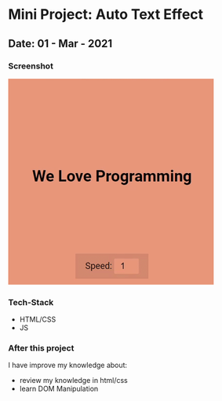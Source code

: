 # Mini Project: Auto Text Effect

## Date: 01 - Mar - 2021

### Screenshot

<img src="./screenshot.gif" alt="screenshot"/>

### Tech-Stack

- HTML/CSS
- JS

### After this project

I have improve my knowledge about:

- review my knowledge in html/css
- learn DOM Manipulation

